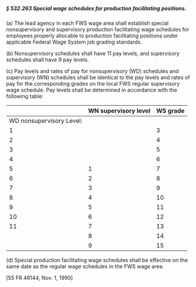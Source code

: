 ##### § 532.263 Special wage schedules for production facilitating positions. #####

(a) The lead agency in each FWS wage area shall establish special nonsupervisory and supervisory production facilitating wage schedules for employees properly allocable to production facilitating positions under applicable Federal Wage System job grading standards.

(b) Nonsupervisory schedules shall have 11 pay levels, and supervisory schedules shall have 9 pay levels.

(c) Pay levels and rates of pay for nonsupervisory (WD) schedules and supervisory (WN) schedules shall be identical to the pay levels and rates of pay for the corresponding grades on the local FWS regular supervisory wage schedule. Pay levels shall be determined in accordance with the following table:

|                        |WN supervisory level|WS grade|
|------------------------|--------------------|--------|
|WD nonsupervisory Level:|                    |        |
|           1            |                    |   3    |
|           2            |                    |   4    |
|           3            |                    |   5    |
|           4            |                    |   6    |
|           5            |         1          |   7    |
|           6            |         2          |   8    |
|           7            |         3          |   9    |
|           8            |         4          |   10   |
|           9            |         5          |   11   |
|           10           |         6          |   12   |
|           11           |         7          |   13   |
|                        |         8          |   14   |
|                        |         9          |   15   |

(d) Special production facilitating wage schedules shall be effective on the same date as the regular wage schedules in the FWS wage area.

[55 FR 46144, Nov. 1, 1990]